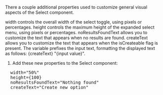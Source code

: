 There a couple additional properties used to customize general visual aspects of the Select component.

width controls the overall width of the select toggle, using pixels or percentages.
height controls the maximum height of the expanded select menu, using pixels or percentages.
noResultsFoundText allows you to customize the text that appears when no results are found.
createText allows you to customize the text that appears when the isCreateable flag is present. The variable prefixes the input text, formatting the displayed text as follows: {createText} "{input value}".

1. Add these new properties to the Select component:

<pre class="file" data-target="clipboard">
  width="50%"
  height={100}
  noResultsFoundText="Nothing found"
  createText="Create new option"
</pre>
